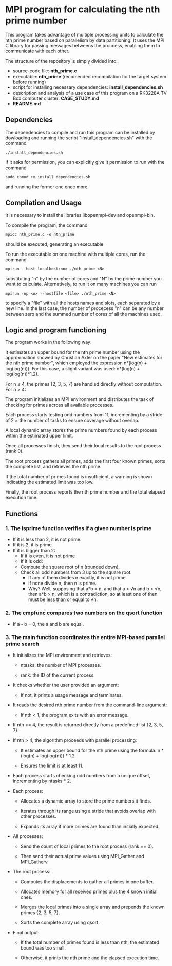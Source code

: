 # MPI program for calculating the nth prime number

This program takes advantage of multiple processing units to calculate the nth prime number based on
parallelism by data partitioning. It uses the MPI C library for passing messages betweens the proccess,
enabling them to communicate with each other.

The structure of the repository is simply divided into:

- source-code file: **nth_prime.c**
- executable: **nth_prime** (recomended recompilation for the target system before running)
- script for installing necessary dependencies: **install_dependencies.sh**
- description and analysis of a use case of this program on a RK3228A TV Box computer cluster: **CASE_STUDY.md**
- **README.md**

## Dependencies

The dependencies to compile and run this program can be installed by dowloading and running the script
"install_dependencies.sh" with the command

    ./install_dependencies.sh

If it asks for permission, you can explicitly give it permission to run with the command

    sudo chmod +x install_dependencies.sh

and running the former one once more.

## Compilation and Usage

It is necessary to install the libraries libopenmpi-dev and openmpi-bin.

To compile the program, the command

    mpicc nth_prime.c -o nth_prime

should be executed, generating an executable

To run the executable on one machine with multiple cores, run the command

    mpirun --host localhost:<n> ./nth_prime <N>

substituting "n" by the number of cores and "N" by the prime number you want to calculate. Alternatively, to run it on many machines you can run

    mpirun -np <n> --hostfile <file> ./nth_prime <N>

to specify a "file" with all the hosts names and slots, each separated by a new line. In the last case, the number of procecess "n" can be any number between zero and the summed number of cores of all the machines used.

## Logic and program functioning

The program works in the following way:

It estimates an upper bound for the nth prime number using the approximation showed by Christian Axler on
the paper "New estimates for the nth prime number", which employed the expression n*(log(n) + log(log(n))).
For this case, a slight variant was used: n*(log(n) + log(log(n))*1.2).

For n ≤ 4, the primes {2, 3, 5, 7} are handled directly without computation.
For n > 4:

The program initializes an MPI environment and distributes the task of checking for primes across all
available processes.

Each process starts testing odd numbers from 11, incrementing by a stride of 2 × the number of tasks
to ensure coverage without overlap.

A local dynamic array stores the prime numbers found by each process within the estimated upper limit.

Once all processes finish, they send their local results to the root process (rank 0).

The root process gathers all primes, adds the first four known primes, sorts the complete list, and
retrieves the nth prime.

If the total number of primes found is insufficient, a warning is shown indicating the estimated
limit was too low.

Finally, the root process reports the nth prime number and the total elapsed execution time.

## Functions

### 1. The isprime function verifies if a given number is prime

- If it is less than 2, it is not prime.
- If it is 2, it is prime.
- If it is bigger than 2:
  - If it is even, it is not prime
  - If it is odd:
  - Compute the square root of n (rounded down).
  - Check all odd numbers from 3 up to the square root:
    - If any of them divides n exactly, it is not prime.
    - If none divide n, then n is prime.
    - Why? Well, supposing that a*b = n, and that a > √n and b > √n, then a\*b > n, which is a contradiction, so
at least one of then must be less than or equal to √n.

### 2. The cmpfunc compares two numbers on the qsort function

- If a - b = 0, the a and b are equal.

### 3. The main function coordinates the entire MPI-based parallel prime search

- It initializes the MPI environment and retrieves:

  - ntasks: the number of MPI processes.

  - rank: the ID of the current process.

- It checks whether the user provided an argument:

  - If not, it prints a usage message and terminates.

- It reads the desired nth prime number from the command-line argument:

  - If nth < 1, the program exits with an error message.

- If nth <= 4, the result is returned directly from a predefined list {2, 3, 5, 7}.

- If nth > 4, the algorithm proceeds with parallel processing:

  - It estimates an upper bound for the nth prime using the formula: n \* (log(n) + log(log(n))) \* 1.2

  - Ensures the limit is at least 11.

- Each process starts checking odd numbers from a unique offset, incrementing by ntasks * 2.

- Each process:

  - Allocates a dynamic array to store the prime numbers it finds.

  - Iterates through its range using a stride that avoids overlap with other processes.

  - Expands its array if more primes are found than initially expected.

- All processes:

  - Send the count of local primes to the root process (rank == 0).

  - Then send their actual prime values using MPI_Gather and MPI_Gatherv.

- The root process:

  - Computes the displacements to gather all primes in one buffer.

  - Allocates memory for all received primes plus the 4 known initial ones.

  - Merges the local primes into a single array and prepends the known primes {2, 3, 5, 7}.

  - Sorts the complete array using qsort.

- Final output:

  - If the total number of primes found is less than nth, the estimated bound was too small.

  - Otherwise, it prints the nth prime and the elapsed execution time.
